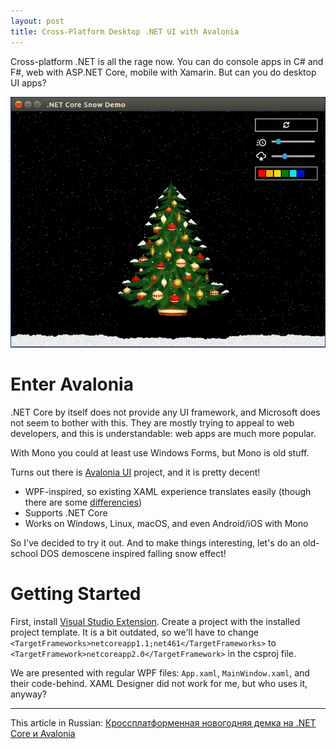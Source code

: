 ```yaml
---
layout: post
title: Cross-Platform Desktop .NET UI with Avalonia
---
```


Cross-platform .NET is all the rage now. You can do console apps in C# and F#, 
web with ASP.NET Core, mobile with Xamarin. But can you do desktop UI apps?

![UI demo gif](../images/let-it-snow-tree.gif)

# Enter Avalonia

.NET Core by itself does not provide any UI framework, and Microsoft does not seem to bother with this.
They are mostly trying to appeal to web developers, and this is understandable: web apps are much more popular.

With Mono you could at least use Windows Forms, but Mono is old stuff.

Turns out there is [Avalonia UI](https://github.com/AvaloniaUI/Avalonia) project, and it is pretty decent!
* WPF-inspired, so existing XAML experience translates easily (though there are some [differencies](http://avaloniaui.net/tutorial/from-wpf.html))
* Supports .NET Core
* Works on Windows, Linux, macOS, and even Android/iOS with Mono

So I've decided to try it out. And to make things interesting, let's do an old-school DOS demoscene inspired falling snow effect!

# Getting Started

First, install [Visual Studio Extension](https://marketplace.visualstudio.com/items?itemName=AvaloniaTeam.AvaloniaforVisualStudio).
Create a project with the installed project template. It is a bit outdated, so we'll have to change 
`<TargetFrameworks>netcoreapp1.1;net461</TargetFrameworks>` to `<TargetFramework>netcoreapp2.0</TargetFramework>` in the csproj file.

We are presented with regular WPF files: `App.xaml`, `MainWindow.xaml`, and their code-behind.
XAML Designer did not work for me, but who uses it, anyway?  



---
This article in Russian: [Кроссплатформенная новогодняя демка на .NET Core и Avalonia](https://habrahabr.ru/post/345708/)
